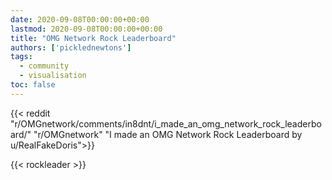 ```yaml
---
date: 2020-09-08T00:00:00+00:00
lastmod: 2020-09-08T00:00:00+00:00
title: "OMG Network Rock Leaderboard"
authors: ['picklednewtons']
tags:
  - community
  - visualisation
toc: false
---
```


{{< reddit "r/OMGnetwork/comments/in8dnt/i_made_an_omg_network_rock_leaderboard/" "r/OMGnetwork" "I made an OMG Network Rock Leaderboard by u/RealFakeDoris">}}

{{< rockleader >}}